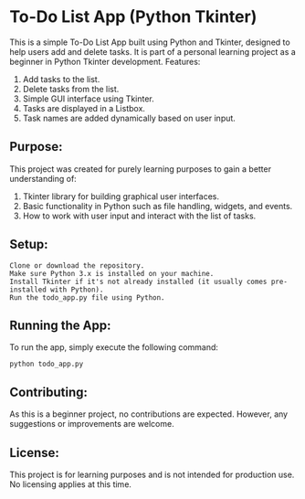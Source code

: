 # To-Do List App (Python Tkinter)

This is a simple To-Do List App built using Python and Tkinter, designed to help users add and delete tasks. It is part of a personal learning project as a beginner in Python Tkinter development.
Features:

  1. Add tasks to the list.
  2. Delete tasks from the list.
  3. Simple GUI interface using Tkinter.
  4. Tasks are displayed in a Listbox.
  5. Task names are added dynamically based on user input.

## Purpose:

This project was created for purely learning purposes to gain a better understanding of:

  1. Tkinter library for building graphical user interfaces.
  2. Basic functionality in Python such as file handling, widgets, and events.
  3. How to work with user input and interact with the list of tasks.

## Setup:

    Clone or download the repository.
    Make sure Python 3.x is installed on your machine.
    Install Tkinter if it's not already installed (it usually comes pre-installed with Python).
    Run the todo_app.py file using Python.

## Running the App:

To run the app, simply execute the following command:
```
python todo_app.py
```

## Contributing:
As this is a beginner project, no contributions are expected. However, any suggestions or improvements are welcome.

## License:
This project is for learning purposes and is not intended for production use. No licensing applies at this time.
